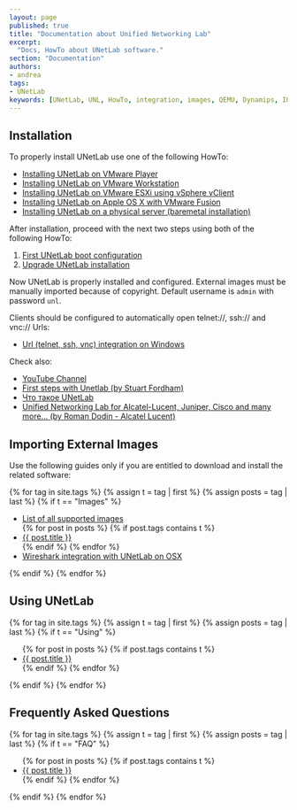 ```yaml
---
layout: page
published: true
title: "Documentation about Unified Networking Lab"
excerpt:
  "Docs, HowTo about UNetLab software."
section: "Documentation"
authors:
- andrea
tags:
- UNetLab
keywords: [UNetLab, UNL, HowTo, integration, images, QEMU, Dynamips, IOU, IOL]
---
```

## Installation

To properly install UNetLab use one of the following HowTo:

* <a title="Installing UNetLab on VMware Player" href="/2014/10/installing-unetlab-on-vmware-player/">Installing UNetLab on VMware Player</a>
* <a title="Installing UNetLab on VMware Workstation" href="/2014/10/installing-unetlab-on-vmware-workstation/">Installing UNetLab on VMware Workstation</a>
* <a title="Installing UNetLab on VMware ESXi using vSphere vClient" href="/2014/10/installing-unetlab-on-vmware-esxi-using-vsphere-2/">Installing UNetLab on VMware ESXi using vSphere vClient</a>
* <a title="Installing UNetLab on Apple OS X with VMware Fusion" href="/2014/11/installing-unetlab-on-apple-os-x-with-vmware-fusion/">Installing UNetLab on Apple OS X with VMware Fusion</a>
* <a title="Installing UNetLab on a physical server (baremetal installation)" href="/2015/08/installing-unetlab-on-a-physical-server/#comment-2232999898">Installing UNetLab on a physical server (baremetal installation)</a>

After installation, proceed with the next two steps using both of the following HowTo:

1. <a title="First UNetLab boot configuration" href="/2014/11/first-unetlab-boot-configuration/">First UNetLab boot configuration</a>
2. <a title="Upgrade UNetLab installation" href="/2014/11/upgrade-unetlab-installation/">Upgrade UNetLab installation</a>

Now UNetLab is properly installed and configured. External images must be manually imported because of copyright. Default username is `admin` with password `unl`.

Clients should be configured to automatically open telnet://, ssh:// and vnc:// Urls:

* <a title="Url (telnet, ssh, vnc) integration on Windows" href="/2015/03/url-telnet-ssh-vnc-integration-on-windows/">Url (telnet, ssh, vnc) integration on Windows</a>

Check also:

* [YouTube Channel](https://www.youtube.com/c/UnifiedNetworkingLab "YouTuve Channel")
* [First steps with Unetlab (by Stuart Fordham)](http://www.802101.com/2015/02/first-steps-with-unetlab.html "First steps with Unetlab (by Stuart Fordham)")
* [Что такое UNetLab](http://www.ciscolab.ru/labs/42-unetlab-stroim-stend-dlya-podgotovki-k-ccie-rs-sp-dc-sec.html "Что такое UNetLab")
* [Unified Networking Lab for Alcatel-Lucent, Juniper, Cisco and many more... (by Roman Dodin - Alcatel Lucent)](http://noshut.ru/2015/09/unified-networking-lab-for-alcatel-lucent-juniper-cisco-and-many-more/ "Unified Networking Lab for Alcatel-Lucent, Juniper, Cisco and many more... (by Roman Dodin - Alcatel Lucent)")

## Importing External Images

Use the following guides only if you are entitled to download and install the related software:

{% for tag in site.tags %}
    {% assign t = tag | first %}
    {% assign posts = tag | last %}
    {% if t == "Images" %}
<ul>
    <li><a href="/documentation/supported-images/" title="List of all supported images">List of all supported images</a></li>
        {% for post in posts %}
            {% if post.tags contains t %}
    <li><a href="{{ post.url }}" title="{{ post.title }}">{{ post.title }}</a></li>
            {% endif %}
        {% endfor %}
	<li><a href="http://www.802101.com/2015/09/wireshark-integration-with-unetlab-on.html?m=1" title="Wireshark integration with UNetLab on OSX">Wireshark integration with UNetLab on OSX</a></li>
</ul>
    {% endif %}
{% endfor %}

## Using UNetLab

{% for tag in site.tags %}
    {% assign t = tag | first %}
    {% assign posts = tag | last %}
    {% if t == "Using" %}
<ul>
        {% for post in posts %}
            {% if post.tags contains t %}
    <li><a href="{{ post.url }}" title="{{ post.title }}">{{ post.title }}</a></li>
            {% endif %}
        {% endfor %}
</ul>
    {% endif %}
{% endfor %}

## Frequently Asked Questions

{% for tag in site.tags %}
    {% assign t = tag | first %}
    {% assign posts = tag | last %}
    {% if t == "FAQ" %}
<ul>
        {% for post in posts %}
            {% if post.tags contains t %}
    <li><a href="{{ post.url }}" title="{{ post.title }}">{{ post.title }}</a></li>
            {% endif %}
        {% endfor %}
</ul>
    {% endif %}
{% endfor %}
